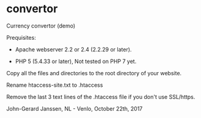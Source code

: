 # convertor
Currency convertor (demo)

Prequisites:

- Apache webserver 2.2 or 2.4 (2.2.29 or later).

- PHP 5 (5.4.33 or later), Not tested on PHP 7 yet.

Copy all the files and directories to the root directory of your website.

Rename htaccess-site.txt to .htaccess

Remove the last 3 text lines of the .htaccess file if you don't use SSL/https.

John-Gerard Janssen,
NL - Venlo,
October 22th, 2017
